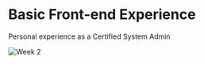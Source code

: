 # Basic Front-end Experience
Personal experience as a Certified System Admin

![Week 2](https://github.com/stitchfit/Servicenow/assets/68248217/0b3f79a6-bebc-4af6-b193-9818b64c280a)
